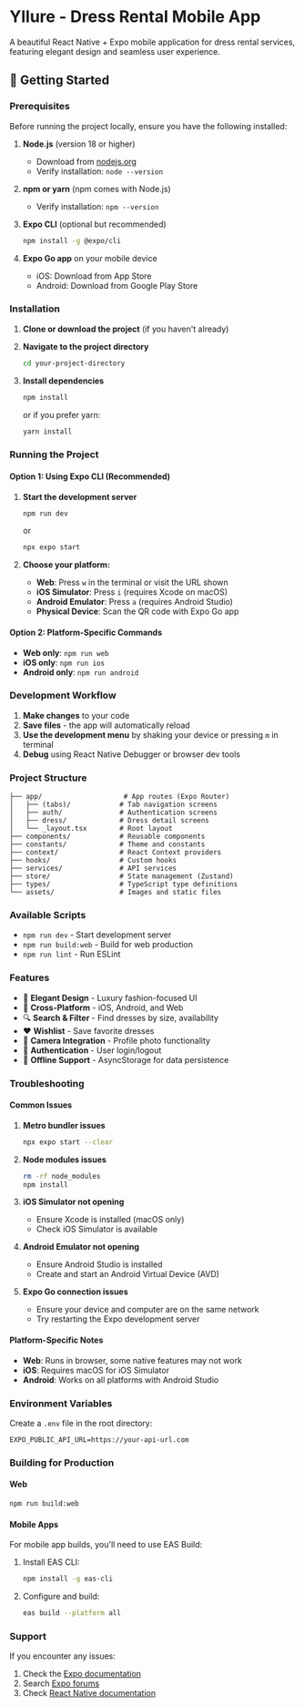 # Yllure - Dress Rental Mobile App

A beautiful React Native + Expo mobile application for dress rental services, featuring elegant design and seamless user experience.

## 🚀 Getting Started

### Prerequisites

Before running the project locally, ensure you have the following installed:

1. **Node.js** (version 18 or higher)
   - Download from [nodejs.org](https://nodejs.org/)
   - Verify installation: `node --version`

2. **npm or yarn** (npm comes with Node.js)
   - Verify installation: `npm --version`

3. **Expo CLI** (optional but recommended)
   ```bash
   npm install -g @expo/cli
   ```

4. **Expo Go app** on your mobile device
   - iOS: Download from App Store
   - Android: Download from Google Play Store

### Installation

1. **Clone or download the project** (if you haven't already)

2. **Navigate to the project directory**
   ```bash
   cd your-project-directory
   ```

3. **Install dependencies**
   ```bash
   npm install
   ```
   or if you prefer yarn:
   ```bash
   yarn install
   ```

### Running the Project

#### Option 1: Using Expo CLI (Recommended)

1. **Start the development server**
   ```bash
   npm run dev
   ```
   or
   ```bash
   npx expo start
   ```

2. **Choose your platform:**
   - **Web**: Press `w` in the terminal or visit the URL shown
   - **iOS Simulator**: Press `i` (requires Xcode on macOS)
   - **Android Emulator**: Press `a` (requires Android Studio)
   - **Physical Device**: Scan the QR code with Expo Go app

#### Option 2: Platform-Specific Commands

- **Web only**: `npm run web`
- **iOS only**: `npm run ios`
- **Android only**: `npm run android`

### Development Workflow

1. **Make changes** to your code
2. **Save files** - the app will automatically reload
3. **Use the development menu** by shaking your device or pressing `m` in terminal
4. **Debug** using React Native Debugger or browser dev tools

### Project Structure

```
├── app/                    # App routes (Expo Router)
│   ├── (tabs)/            # Tab navigation screens
│   ├── auth/              # Authentication screens
│   ├── dress/             # Dress detail screens
│   └── _layout.tsx        # Root layout
├── components/            # Reusable components
├── constants/             # Theme and constants
├── context/               # React Context providers
├── hooks/                 # Custom hooks
├── services/              # API services
├── store/                 # State management (Zustand)
├── types/                 # TypeScript type definitions
└── assets/                # Images and static files
```

### Available Scripts

- `npm run dev` - Start development server
- `npm run build:web` - Build for web production
- `npm run lint` - Run ESLint

### Features

- 🎨 **Elegant Design** - Luxury fashion-focused UI
- 📱 **Cross-Platform** - iOS, Android, and Web
- 🔍 **Search & Filter** - Find dresses by size, availability
- ❤️ **Wishlist** - Save favorite dresses
- 📸 **Camera Integration** - Profile photo functionality
- 🔐 **Authentication** - User login/logout
- 💾 **Offline Support** - AsyncStorage for data persistence

### Troubleshooting

#### Common Issues

1. **Metro bundler issues**
   ```bash
   npx expo start --clear
   ```

2. **Node modules issues**
   ```bash
   rm -rf node_modules
   npm install
   ```

3. **iOS Simulator not opening**
   - Ensure Xcode is installed (macOS only)
   - Check iOS Simulator is available

4. **Android Emulator not opening**
   - Ensure Android Studio is installed
   - Create and start an Android Virtual Device (AVD)

5. **Expo Go connection issues**
   - Ensure your device and computer are on the same network
   - Try restarting the Expo development server

#### Platform-Specific Notes

- **Web**: Runs in browser, some native features may not work
- **iOS**: Requires macOS for iOS Simulator
- **Android**: Works on all platforms with Android Studio

### Environment Variables

Create a `.env` file in the root directory:

```env
EXPO_PUBLIC_API_URL=https://your-api-url.com
```

### Building for Production

#### Web
```bash
npm run build:web
```

#### Mobile Apps
For mobile app builds, you'll need to use EAS Build:

1. Install EAS CLI:
   ```bash
   npm install -g eas-cli
   ```

2. Configure and build:
   ```bash
   eas build --platform all
   ```


### Support

If you encounter any issues:

1. Check the [Expo documentation](https://docs.expo.dev/)
2. Search [Expo forums](https://forums.expo.dev/)
3. Check [React Native documentation](https://reactnative.dev/)
